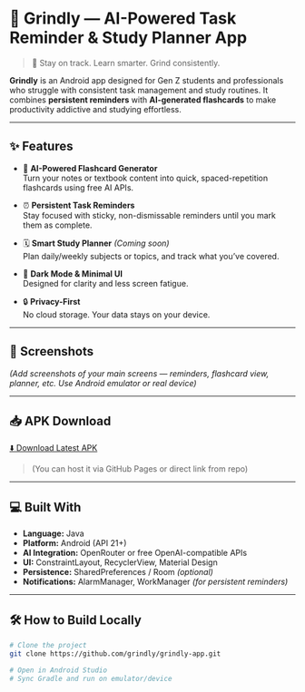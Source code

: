 # 📱 Grindly — AI-Powered Task Reminder & Study Planner App

> 🚀 Stay on track. Learn smarter. Grind consistently.

**Grindly** is an Android app designed for Gen Z students and professionals who struggle with consistent task management and study routines. It combines **persistent reminders** with **AI-generated flashcards** to make productivity addictive and studying effortless.

---

## ✨ Features

- 🧠 **AI-Powered Flashcard Generator**  
  Turn your notes or textbook content into quick, spaced-repetition flashcards using free AI APIs.

- ⏰ **Persistent Task Reminders**  
  Stay focused with sticky, non-dismissable reminders until you mark them as complete.

- 🗓️ **Smart Study Planner** *(Coming soon)*  
  Plan daily/weekly subjects or topics, and track what you’ve covered.

- 🌙 **Dark Mode & Minimal UI**  
  Designed for clarity and less screen fatigue.

- 🔒 **Privacy-First**  
  No cloud storage. Your data stays on your device.

---

## 📸 Screenshots

*(Add screenshots of your main screens — reminders, flashcard view, planner, etc. Use Android emulator or real device)*

---

## 📥 APK Download

[⬇️ Download Latest APK](https://grindly.github.io/)  
> (You can host it via GitHub Pages or direct link from repo)

---

## 💻 Built With

- **Language:** Java  
- **Platform:** Android (API 21+)  
- **AI Integration:** OpenRouter or free OpenAI-compatible APIs  
- **UI:** ConstraintLayout, RecyclerView, Material Design  
- **Persistence:** SharedPreferences / Room *(optional)*  
- **Notifications:** AlarmManager, WorkManager *(for persistent reminders)*

---

## 🛠️ How to Build Locally

```bash
# Clone the project
git clone https://github.com/grindly/grindly-app.git

# Open in Android Studio
# Sync Gradle and run on emulator/device

